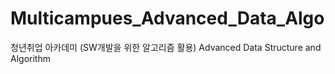 # Multicampues_Advanced_Data_Algo
청년취업 아카데미 (SW개발을 위한 알고리즘 활용) Advanced Data Structure and Algorithm
